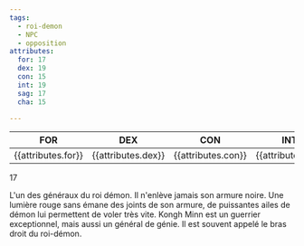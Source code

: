 ```yaml
---
tags:
  - roi-demon
  - NPC
  - opposition
attributes:
  for: 17
  dex: 19
  con: 15
  int: 19
  sag: 17
  cha: 15

---
```


| FOR | DEX | CON | INT | SAG | CHA |
| --- | --- | --- | --- | --- | --- |
| {{attributes.for}} | {{attributes.dex}} | {{attributes.con}} | {{attributes.int}} | {{attributes.sag}} | {{attributes.cha}} |

17

L'un des généraux du roi démon. Il n'enlève jamais son armure noire. Une lumière rouge sans émane des joints de son armure, de puissantes ailes de démon lui permettent de voler très vite.
Kongh Minn est un guerrier exceptionnel, mais aussi un général de génie. Il est souvent appelé le bras droit du roi-démon.